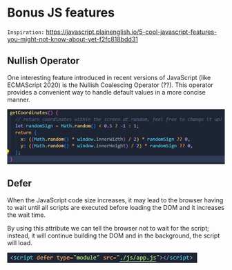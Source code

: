 # Bonus JS features

`Inspiration:`
https://javascript.plainenglish.io/5-cool-javascript-features-you-might-not-know-about-yet-f2fc818bdd31

## Nullish Operator

One interesting feature introduced in recent versions of JavaScript (like ECMAScript 2020) is the Nullish Coalescing Operator (??). This operator provides a convenient way to handle default values in a more concise manner.

![nullish operator example](./images/example1.png)

## Defer

When the JavaScript code size increases, it may lead to the browser having to wait until all scripts are executed before loading the DOM and it increases the wait time.

By using this attribute we can tell the browser not to wait for the script; instead, it will continue building the DOM and in the background, the script will load.

![defer exaple](./images/example2.png)
